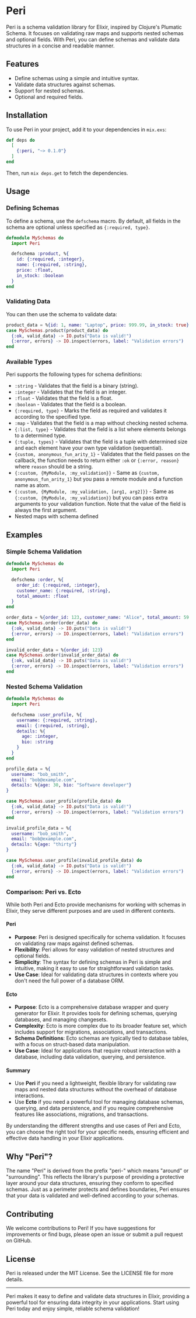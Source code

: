 # Peri

Peri is a schema validation library for Elixir, inspired by Clojure's Plumatic Schema. It focuses on validating raw maps and supports nested schemas and optional fields. With Peri, you can define schemas and validate data structures in a concise and readable manner.

## Features

- Define schemas using a simple and intuitive syntax.
- Validate data structures against schemas.
- Support for nested schemas.
- Optional and required fields.

## Installation

To use Peri in your project, add it to your dependencies in `mix.exs`:

```elixir
def deps do
  [
    {:peri, "~> 0.1.0"}
  ]
end
```

Then, run `mix deps.get` to fetch the dependencies.

## Usage

### Defining Schemas

To define a schema, use the `defschema` macro. By default, all fields in the schema are optional unless specified as `{:required, type}`.

```elixir
defmodule MySchemas do
  import Peri

  defschema :product, %{
    id: {:required, :integer},
    name: {:required, :string},
    price: :float,
    in_stock: :boolean
  }
end
```

### Validating Data

You can then use the schema to validate data:

```elixir
product_data = %{id: 1, name: "Laptop", price: 999.99, in_stock: true}
case MySchemas.product(product_data) do
  {:ok, valid_data} -> IO.puts("Data is valid!")
  {:error, errors} -> IO.inspect(errors, label: "Validation errors")
end
```

### Available Types

Peri supports the following types for schema definitions:

  - `:string` - Validates that the field is a binary (string).
  - `:integer` - Validates that the field is an integer.
  - `:float` - Validates that the field is a float.
  - `:boolean` - Validates that the field is a boolean.
  - `{:required, type}` - Marks the field as required and validates it according to the specified type.
  - `:map` - Validates that the field is a map without checking nested schema.
  - `{:list, type}` - Validates that the field is a list where elements belongs to a determined type.
  - `{:tuple, types}` - Validates that the field is a tuple with determined size and each element have your own type validation (sequential).
  - `{custom, anonymous_fun_arity_1}` - Validates that the field passes on the callback, the function needs to return either `:ok` or `{:error, reason}` where `reason` should be a string.
  - `{:custom, {MyModule, :my_validation}}` - Same as `{custom, anonymous_fun_arity_1}` but you pass a remote module and a function name as atom.
  - `{:custom, {MyModule, :my_validation, [arg1, arg2]}}` - Same as `{:custom, {MyModule, :my_validation}}` but you can pass extra arguments to your validation function. Note that the value of the field is always the first argument.
  - Nested maps with schema defined

## Examples

### Simple Schema Validation

```elixir
defmodule MySchemas do
  import Peri

  defschema :order, %{
    order_id: {:required, :integer},
    customer_name: {:required, :string},
    total_amount: :float
  }
end

order_data = %{order_id: 123, customer_name: "Alice", total_amount: 59.99}
case MySchemas.order(order_data) do
  {:ok, valid_data} -> IO.puts("Data is valid!")
  {:error, errors} -> IO.inspect(errors, label: "Validation errors")
end

invalid_order_data = %{order_id: 123}
case MySchemas.order(invalid_order_data) do
  {:ok, valid_data} -> IO.puts("Data is valid!")
  {:error, errors} -> IO.inspect(errors, label: "Validation errors")
end
```

### Nested Schema Validation

```elixir
defmodule MySchemas do
  import Peri

  defschema :user_profile, %{
    username: {:required, :string},
    email: {:required, :string},
    details: %{
      age: :integer,
      bio: :string
    }
  }
end

profile_data = %{
  username: "bob_smith",
  email: "bob@example.com",
  details: %{age: 30, bio: "Software developer"}
}

case MySchemas.user_profile(profile_data) do
  {:ok, valid_data} -> IO.puts("Data is valid!")
  {:error, errors} -> IO.inspect(errors, label: "Validation errors")
end

invalid_profile_data = %{
  username: "bob_smith",
  email: "bob@example.com",
  details: %{age: "thirty"}
}

case MySchemas.user_profile(invalid_profile_data) do
  {:ok, valid_data} -> IO.puts("Data is valid!")
  {:error, errors} -> IO.inspect(errors, label: "Validation errors")
end
```

### Comparison: Peri vs. Ecto

While both Peri and Ecto provide mechanisms for working with schemas in Elixir, they serve different purposes and are used in different contexts.

#### Peri
- **Purpose**: Peri is designed specifically for schema validation. It focuses on validating raw maps against defined schemas.
- **Flexibility**: Peri allows for easy validation of nested structures and optional fields.
- **Simplicity**: The syntax for defining schemas in Peri is simple and intuitive, making it easy to use for straightforward validation tasks.
- **Use Case**: Ideal for validating data structures in contexts where you don't need the full power of a database ORM.

#### Ecto
- **Purpose**: Ecto is a comprehensive database wrapper and query generator for Elixir. It provides tools for defining schemas, querying databases, and managing changesets.
- **Complexity**: Ecto is more complex due to its broader feature set, which includes support for migrations, associations, and transactions.
- **Schema Definitions**: Ecto schemas are typically tied to database tables, with a focus on struct-based data manipulation.
- **Use Case**: Ideal for applications that require robust interaction with a database, including data validation, querying, and persistence.

#### Summary
- Use **Peri** if you need a lightweight, flexible library for validating raw maps and nested data structures without the overhead of database interactions.
- Use **Ecto** if you need a powerful tool for managing database schemas, querying, and data persistence, and if you require comprehensive features like associations, migrations, and transactions.

By understanding the different strengths and use cases of Peri and Ecto, you can choose the right tool for your specific needs, ensuring efficient and effective data handling in your Elixir applications.

## Why "Peri"?

The name "Peri" is derived from the prefix "peri-" which means "around" or "surrounding". This reflects the library's purpose of providing a protective layer around your data structures, ensuring they conform to specified schemas. Just as a perimeter protects and defines boundaries, Peri ensures that your data is validated and well-defined according to your schemas.

## Contributing

We welcome contributions to Peri! If you have suggestions for improvements or find bugs, please open an issue or submit a pull request on GitHub.

## License

Peri is released under the MIT License. See the LICENSE file for more details.

---

Peri makes it easy to define and validate data structures in Elixir, providing a powerful tool for ensuring data integrity in your applications. Start using Peri today and enjoy simple, reliable schema validation!
